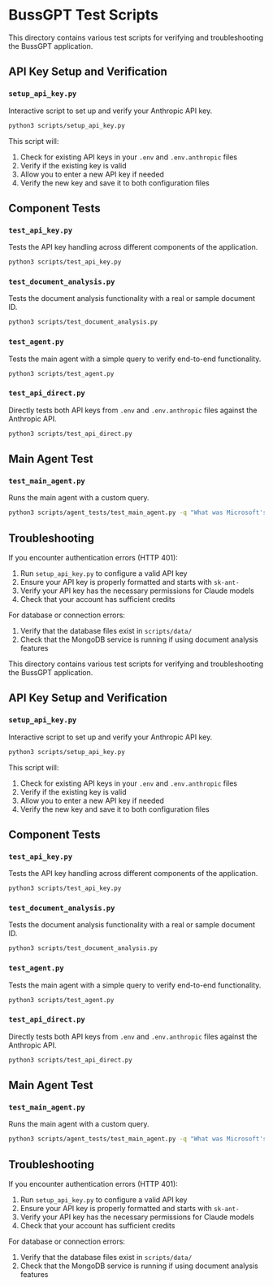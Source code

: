 # BussGPT Test Scripts

This directory contains various test scripts for verifying and troubleshooting the BussGPT application.

## API Key Setup and Verification

### `setup_api_key.py`

Interactive script to set up and verify your Anthropic API key.

```bash
python3 scripts/setup_api_key.py
```

This script will:
1. Check for existing API keys in your `.env` and `.env.anthropic` files
2. Verify if the existing key is valid
3. Allow you to enter a new API key if needed
4. Verify the new key and save it to both configuration files

## Component Tests

### `test_api_key.py`

Tests the API key handling across different components of the application.

```bash
python3 scripts/test_api_key.py
```

### `test_document_analysis.py`

Tests the document analysis functionality with a real or sample document ID.

```bash
python3 scripts/test_document_analysis.py
```

### `test_agent.py`

Tests the main agent with a simple query to verify end-to-end functionality.

```bash
python3 scripts/test_agent.py
```

### `test_api_direct.py`

Directly tests both API keys from `.env` and `.env.anthropic` files against the Anthropic API.

```bash
python3 scripts/test_api_direct.py
```

## Main Agent Test

### `test_main_agent.py`

Runs the main agent with a custom query.

```bash
python3 scripts/agent_tests/test_main_agent.py -q "What was Microsoft's cloud strategy in Q1 2017?"
```

## Troubleshooting

If you encounter authentication errors (HTTP 401):

1. Run `setup_api_key.py` to configure a valid API key
2. Ensure your API key is properly formatted and starts with `sk-ant-`
3. Verify your API key has the necessary permissions for Claude models
4. Check that your account has sufficient credits

For database or connection errors:
1. Verify that the database files exist in `scripts/data/`
2. Check that the MongoDB service is running if using document analysis features 

This directory contains various test scripts for verifying and troubleshooting the BussGPT application.

## API Key Setup and Verification

### `setup_api_key.py`

Interactive script to set up and verify your Anthropic API key.

```bash
python3 scripts/setup_api_key.py
```

This script will:
1. Check for existing API keys in your `.env` and `.env.anthropic` files
2. Verify if the existing key is valid
3. Allow you to enter a new API key if needed
4. Verify the new key and save it to both configuration files

## Component Tests

### `test_api_key.py`

Tests the API key handling across different components of the application.

```bash
python3 scripts/test_api_key.py
```

### `test_document_analysis.py`

Tests the document analysis functionality with a real or sample document ID.

```bash
python3 scripts/test_document_analysis.py
```

### `test_agent.py`

Tests the main agent with a simple query to verify end-to-end functionality.

```bash
python3 scripts/test_agent.py
```

### `test_api_direct.py`

Directly tests both API keys from `.env` and `.env.anthropic` files against the Anthropic API.

```bash
python3 scripts/test_api_direct.py
```

## Main Agent Test

### `test_main_agent.py`

Runs the main agent with a custom query.

```bash
python3 scripts/agent_tests/test_main_agent.py -q "What was Microsoft's cloud strategy in Q1 2017?"
```

## Troubleshooting

If you encounter authentication errors (HTTP 401):

1. Run `setup_api_key.py` to configure a valid API key
2. Ensure your API key is properly formatted and starts with `sk-ant-`
3. Verify your API key has the necessary permissions for Claude models
4. Check that your account has sufficient credits

For database or connection errors:
1. Verify that the database files exist in `scripts/data/`
2. Check that the MongoDB service is running if using document analysis features 
 
 